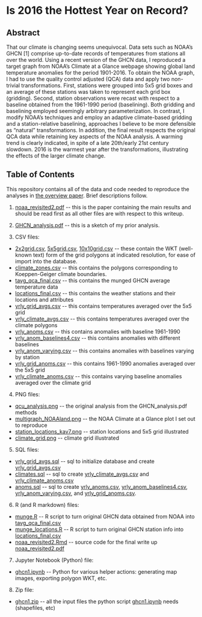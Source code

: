 # Is 2016 the Hottest Year on Record?

## Abstract
That our climate is changing seems unequivocal. Data sets such as NOAA’s GHCN [1] comprise up-to-date records of temperatures from stations all over the world. Using a recent version of the GHCN data, I reproduced a target graph from NOAA’s Climate at a Glance webpage showing global land temperature anomalies for the period 1901-2016. To obtain the NOAA graph, I had to use the quality control adjusted (QCA) data and apply two non-trivial transformations. First, stations were grouped into 5x5 grid boxes and an average of these stations was taken to represent each grid box (gridding). Second, station observations were recast with respect to a baseline obtained from the 1961-1990 period (baselining). Both gridding and baselining employed seemingly arbitrary parameterization. In contrast, I modify NOAA’s techniques and employ an adaptive climate-based gridding and a station-relative baselining, approaches I believe to be more defensible as “natural” transformations. In addition, the final result respects the original QCA data while retaining key aspects of the NOAA analysis. A warming trend is clearly indicated, in spite of a late 20th/early 21st century slowdown. 2016 is the warmest year after the transformations, illustrating the effects of the larger climate change.

## Table of Contents
This repository contains all of the data and code needed to reproduce the analyses in [the overview paper](noaa_revisited2.pdf). Brief descriptions follow.

1. [noaa_revisited2.pdf](noaa_revisited2.pdf) -- this is the paper containing the main results and should be read first as all other files are with respect to this writeup.

2. [GHCN_analysis.pdf](GHCN_analysis.pdf) -- this is a sketch of my prior analysis.

3. CSV files:
  * [2x2grid.csv](2x2grid.csv), [5x5grid.csv](5x5grid.csv), [10x10grid.csv](10x10grid.csv) -- these contain the WKT (well-known text) form of the grid polygons at indicated resolution, for ease of import into the database.
  * [climate_zones.csv](climate_zones.csv) -- this contains the polygons corresponding to Koeppen-Geiger climate boundaries.
  * [tavg_qca_final.csv](tavg_qca_final.csv) -- this contains the munged GHCN average temperature data
  * [locations_final.csv](locations.csv) -- this contains the weather stations and their locations and attributes
  * [yrly_grid_avgs.csv](yrly_grid_avgs.csv) -- this contains temperatures averaged over the 5x5 grid
  * [yrly_climate_avgs.csv](yrly_climate_avgs.csv) -- this contains temperatures averaged over the climate polygons
  * [yrly_anoms.csv](yrly_anoms.csv) -- this contains anomalies with baseline 1961-1990
  * [yrly_anom_baselines4.csv](yrly_anom_baselines4.csv) -- this contains anomalies with different baselines
  * [yrly_anom_varying.csv](yrly_anom_varying.csv) -- this contains anomalies with baselines varying by station
  * [yrly_grid_anoms.csv](yrly_grid_anoms.csv) -- this contains 1961-1990 anomalies averaged over the 5x5 grid
  * [yrly_climate_anoms.csv](yrly_climate_anoms.csv) -- this contains varying baseline anomalies averaged over the climate grid
  
4. PNG files:
  * [qcu_analysis.png](qcu_analysis.png) -- the original analysis from the GHCN_analysis.pdf methods
  * [multigraph_NOAAland.png](multigraph_NOAAland.png) -- the NOAA Climate at a Glance plot I set out to reproduce
  * [station_locations_kav7.png](station_locations_kav7.png) -- station locations and 5x5 grid illustrated
  * [climate_grid.png](climate_grid.png) -- climate grid illustrated
  
5. SQL files:
  * [yrly_grid_avgs.sql](yrly_grid_avgs.sql) -- sql to initialize database and create [yrly_grid_avgs.csv](yrly_grid_avgs.csv)
  * [climates.sql](climates.sql) -- sql to create [yrly_climate_avgs.csv](yrly_climate_avgs.csv) and [yrly_climate_anoms.csv](yrly_climate_anoms.csv)
  * [anoms.sql](anoms.sql) -- sql to create [yrly_anoms.csv](yrly_anoms.csv), [yrly_anom_baselines4.csv](yrly_anom_baselines4.csv), [yrly_anom_varying.csv](yrly_anom_varying.csv), and [yrly_grid_anoms.csv](yrly_grid_anoms.csv).
  
6. R (and R markdown) files:
  * [munge.R](munge.R) -- R script to turn original GHCN data obtained from NOAA into [tavg_qca_final.csv](tavg_qca_final.csv)
  * [munge_locations.R](munge_locations.R) -- R script to turn original GHCN station info into [locations_final.csv](locations_final.csv)
  * [noaa_revisited2.Rmd](noaa_revisited2.Rmd) -- source code for the final write up [noaa_revisited2.pdf](noaa_revisited2.pdf)
  
7. Jupyter Notebook (Python) file:
  * [ghcn1.ipynb](ghcn1.ipynb) -- Python for various helper actions: generating map images, exporting polygon WKT, etc.
  
8. Zip file:
  * [ghcn1.zip](ghcnq.zip) -- all the input files the python script [ghcn1.ipynb](ghcn1.ipynb) needs (shapefiles, etc)
